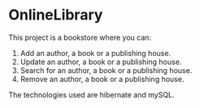 # OnlineLibrary

This project is a bookstore where you can:

  1. Add an author, a book or a publishing house. 
  2. Update an author, a book or a publishing house. 
  3. Search for an author, a book or a publishing house.  
  4. Remove an author, a book or a publishing house.

The technologies used are hibernate and mySQL.
